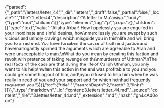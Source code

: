 {"parsed":{"_path":"/letters/letter_44","_dir":"letters","_draft":false,"_partial":false,"_locale":"","title":"Letter44","description":"A letter to Mu'awiya.","body":{"type":"root","children":[{"type":"element","tag":"p","props":{},"children":[{"type":"text","value":"Allahu Akbar! How hopelessly you are engulfed in your inordinate and sinful desires, how\nmercilessly you are swept by such vicious and unholy cravings which misguide you in this\nlife and will bring you to a sad end. You have forsaken the cause of truth and justice and have\narrogantly spurned the arguments which are agreeable to Allah and were unacceptable to man.\nWhat do you mean by creating this faction and revolt with pretence of taking revenge on the\nmurderers of Uthman?\nThe real facts of the case are that during the life of Caliph Uthman, you only went to his help\nwhen this action in the end was profitable to you and you could get something out of him, and\nyou refused to help him when he was really in need of you and your support and for which he\nhad frequently requested you."}]}],"toc":{"title":"","searchDepth":2,"depth":2,"links":[]}},"_type":"markdown","_id":"content:3.letters:letter_44.md","_source":"content","_file":"3.letters/letter_44.md","_extension":"md"},"hash":"gmLcAd0oon"}